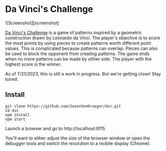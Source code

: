 # Da Vinci's Challenge

![Screenshot][screenshot]

[Da Vinci's Challenge](https://en.wikipedia.org/wiki/Da_Vinci%27s_Challenge) is a game of patterns inspired by a geometric construction drawn by Leonardo da Vinci. The player's objective is to score the most points by using pieces to create patterns worth different point values. This is complicated because patterns can overlap. Pieces can also be used to block the opponent from creating patterns. The game ends when no more patterns can be made by either side. The player with the highest score is the winner.


As of 7/21/2023, this is still a work in progress. But we're getting close! Stay tuned.

## Install

```
git clone https://github.com/JasonVonKrueger/dvc.git
cd dvc
npm install
npm start
```

Launch a browser and go to http://localhost:9115

You'll want to either adjust the size of the browser window or open the debugger tools and switch the resolution to a mobile display (Chrome).


